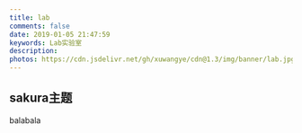 ```yaml
---
title: lab
comments: false
date: 2019-01-05 21:47:59
keywords: Lab实验室
description: 
photos: https://cdn.jsdelivr.net/gh/xuwangye/cdn@1.3/img/banner/lab.jpg
---
```


## sakura主题
balabala